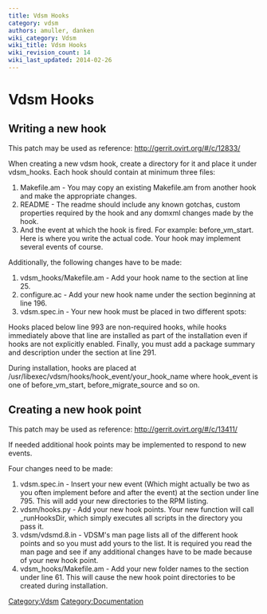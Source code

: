 ```yaml
---
title: Vdsm Hooks
category: vdsm
authors: amuller, danken
wiki_category: Vdsm
wiki_title: Vdsm Hooks
wiki_revision_count: 14
wiki_last_updated: 2014-02-26
---
```


# Vdsm Hooks

## Writing a new hook

This patch may be used as reference: <http://gerrit.ovirt.org/#/c/12833/>

When creating a new vdsm hook, create a directory for it and place it under vdsm_hooks. Each hook should contain at minimum three files:

1.  Makefile.am - You may copy an existing Makefile.am from another hook and make the appropriate changes.
2.  README - The readme should include any known gotchas, custom properties required by the hook and any domxml changes made by the hook.
3.  And the event at which the hook is fired. For example: before_vm_start. Here is where you write the actual code. Your hook may implement several events of course.

Additionally, the following changes have to be made:

1.  vdsm_hooks/Makefile.am - Add your hook name to the section at line 25.
2.  configure.ac - Add your new hook name under the section beginning at line 196.
3.  vdsm.spec.in - Your new hook must be placed in two different spots:

Hooks placed below line 993 are non-required hooks, while hooks immediately above that line are installed as part of the installation even if hooks are not explicitly enabled. Finally, you must add a package summary and description under the section at line 291.

During installation, hooks are placed at /usr/libexec/vdsm/hooks/hook_event/your_hook_name
where hook_event is one of before_vm_start, before_migrate_source and so on.

## Creating a new hook point

This patch may be used as reference: <http://gerrit.ovirt.org/#/c/13411/>

If needed additional hook points may be implemented to respond to new events.

Four changes need to be made:

1.  vdsm.spec.in - Insert your new event (Which might actually be two as you often implement before and after the event) at the section under line 795. This will add your new directories to the RPM listing.
2.  vdsm/hooks.py - Add your new hook points. Your new function will call _runHooksDir, which simply executes all scripts in the directory you pass it.
3.  vdsm/vdsmd.8.in - VDSM's man page lists all of the different hook points and so you must add yours to the list. It is required you read the man page and see if any additional changes have to be made because of your new hook point.
4.  vdsm_hooks/Makefile.am - Add your new folder names to the section under line 61. This will cause the new hook point directories to be created during installation.

<Category:Vdsm> <Category:Documentation>
